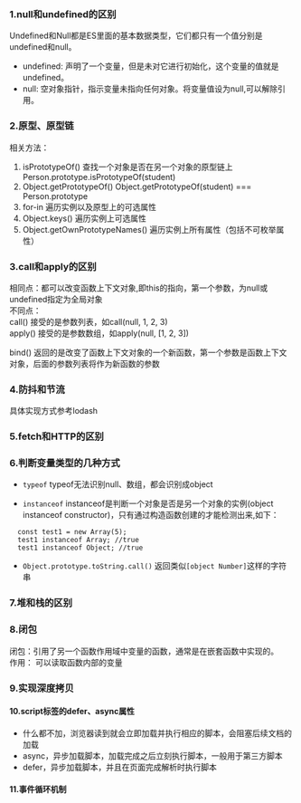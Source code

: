 <!--
 * @Author: your name
 * @Date: 2021-02-23 23:33:02
 * @LastEditTime: 2021-04-19 10:22:02
 * @LastEditors: Please set LastEditors
 * @Description: In User Settings Edit
 * @FilePath: /Front-End-Notebook/js.md
-->
### 1.null和undefined的区别
Undefined和Null都是ES里面的基本数据类型，它们都只有一个值分别是undefined和null。
+ undefined: 声明了一个变量，但是未对它进行初始化，这个变量的值就是undefined。
+ null: 空对象指针，指示变量未指向任何对象。将变量值设为null,可以解除引用。

### 2.原型、原型链
相关方法：
1. isPrototypeOf() 
  查找一个对象是否在另一个对象的原型链上
  Person.prototype.isPrototypeOf(student)
2. Object.getPrototypeOf()
  Object.getPrototypeOf(student) === Person.prototype
3. for-in
  遍历实例以及原型上的可选属性
4. Object.keys()
  遍历实例上可选属性
5. Object.getOwnPrototypeNames()
  遍历实例上所有属性（包括不可枚举属性）

### 3.call和apply的区别
相同点：都可以改变函数上下文对象,即this的指向，第一个参数，为null或undefined指定为全局对象  
不同点：  
  call() 接受的是参数列表，如call(null, 1, 2, 3)   
  apply() 接受的是参数数组，如apply(null, [1, 2, 3])  

bind() 返回的是改变了函数上下文对象的一个新函数，第一个参数是函数上下文对象，后面的参数列表将作为新函数的参数

### 4.防抖和节流
具体实现方式参考lodash

### 5.fetch和HTTP的区别

### 6.判断变量类型的几种方式
+ `typeof`
  typeof无法识别null、数组，都会识别成object

+ `instanceof`
  instanceof是判断一个对象是否是另一个对象的实例(object instanceof constructor)，只有通过构造函数创建的才能检测出来,如下：
```
  const test1 = new Array(5);
  test1 instanceof Array; //true
  test1 instanceof Object; //true
```

+ `Object.prototype.toString.call()`
返回类似`[object Number]`这样的字符串

### 7.堆和栈的区别

### 8.闭包
闭包：引用了另一个函数作用域中变量的函数，通常是在嵌套函数中实现的。  
作用： 可以读取函数内部的变量  

### 9.实现深度拷贝


#### 10.script标签的defer、async属性
+ 什么都不加，浏览器读到就会立即加载并执行相应的脚本，会阻塞后续文档的加载
+ async，异步加载脚本，加载完成之后立刻执行脚本，一般用于第三方脚本
+ defer，异步加载脚本，并且在页面完成解析时执行脚本

#### 11.事件循环机制



